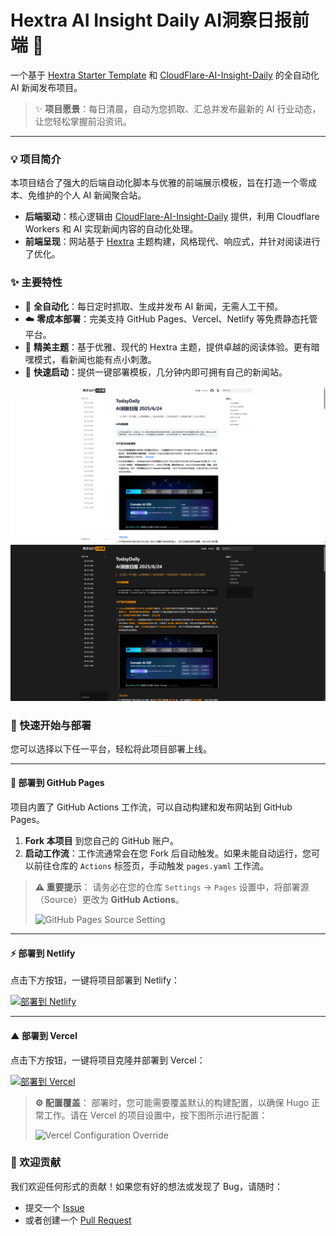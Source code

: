 # Hextra AI Insight Daily AI洞察日报前端 🤖

一个基于 [Hextra Starter Template](https://github.com/imfing/hextra-starter-template) 和 [CloudFlare-AI-Insight-Daily](https://github.com/justlovemaki/CloudFlare-AI-Insight-Daily) 的全自动化 AI 新闻发布项目。

> ✨ **项目愿景**：每日清晨，自动为您抓取、汇总并发布最新的 AI 行业动态，让您轻松掌握前沿资讯。

---

### 💡 项目简介

本项目结合了强大的后端自动化脚本与优雅的前端展示模板，旨在打造一个零成本、免维护的个人 AI 新闻聚合站。

*   **后端驱动**：核心逻辑由 [CloudFlare-AI-Insight-Daily](https://github.com/justlovemaki/CloudFlare-AI-Insight-Daily) 提供，利用 Cloudflare Workers 和 AI 实现新闻内容的自动化处理。
*   **前端呈现**：网站基于 [Hextra](https://imfing.github.io/hextra/) 主题构建，风格现代、响应式，并针对阅读进行了优化。

### ✨ 主要特性

*   🤖 **全自动化**：每日定时抓取、生成并发布 AI 新闻，无需人工干预。
*   ☁️ **零成本部署**：完美支持 GitHub Pages、Vercel、Netlify 等免费静态托管平台。
*   🎨 **精美主题**：基于优雅、现代的 Hextra 主题，提供卓越的阅读体验。更有暗嘿模式，看新闻也能有点小刺激。
*   🚀 **快速启动**：提供一键部署模板，几分钟内即可拥有自己的新闻站。

![默认主题](docs/images/light.png)
![暗黑主题](docs/images/dark.png)

### 🚀 快速开始与部署

您可以选择以下任一平台，轻松将此项目部署上线。

---

#### 🐙 部署到 GitHub Pages

项目内置了 GitHub Actions 工作流，可以自动构建和发布网站到 GitHub Pages。

1.  **Fork 本项目** 到您自己的 GitHub 账户。
2.  **启动工作流**：工作流通常会在您 Fork 后自动触发。如果未能自动运行，您可以前往仓库的 `Actions` 标签页，手动触发 `pages.yaml` 工作流。

> **⚠️ 重要提示**：
> 请务必在您的仓库 `Settings` -> `Pages` 设置中，将部署源（Source）更改为 **GitHub Actions**。
>
> <img src="https://github.com/imfing/hextra-starter-template/assets/5097752/99676430-884e-42ab-b901-f6534a0d6eee" width="600" alt="GitHub Pages Source Setting" />

---

#### ⚡️ 部署到 Netlify

点击下方按钮，一键将项目部署到 Netlify：

[![部署到 Netlify](https://www.netlify.com/img/deploy/button.svg)](https://app.netlify.com/start/deploy?repository=https://github.com/justlovemaki/Hextra-AI-Insight-Daily)

---

#### ▲ 部署到 Vercel

点击下方按钮，一键将项目克隆并部署到 Vercel：

[![部署到 Vercel](https://vercel.com/button)](https://vercel.com/new/clone?repository-url=https%3A%2F%2Fgithub.com%2Fjustlovemaki%2FHextra-AI-Insight-Daily&env=HUGO_VERSION)

> **⚙️ 配置覆盖**：
> 部署时，您可能需要覆盖默认的构建配置，以确保 Hugo 正常工作。请在 Vercel 的项目设置中，按下图所示进行配置：
>
> <img src="https://github.com/imfing/hextra-starter-template/assets/5097752/e2e3cecd-c884-47ec-b064-14f896fee08d" width="600" alt="Vercel Configuration Override" />

### 🤝 欢迎贡献

我们欢迎任何形式的贡献！如果您有好的想法或发现了 Bug，请随时：

*   提交一个 [Issue](https://github.com/justlovemaki/Hextra-AI-Insight-Daily/issues)
*   或者创建一个 [Pull Request](https://github.com/justlovemaki/Hextra-AI-Insight-Daily/pulls)